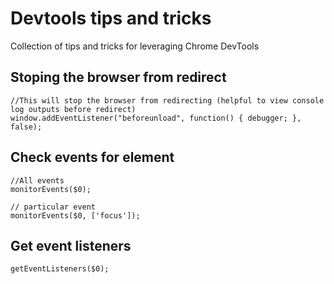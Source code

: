 # Devtools tips and tricks

Collection of tips and tricks for leveraging Chrome DevTools

## Stoping the browser from redirect

```
//This will stop the browser from redirecting (helpful to view console log outputs before redirect)
window.addEventListener("beforeunload", function() { debugger; }, false);
```

## Check events for element

```
//All events
monitorEvents($0);

// particular event
monitorEvents($0, ['focus']);
```

## Get event listeners

```
getEventListeners($0);
```
